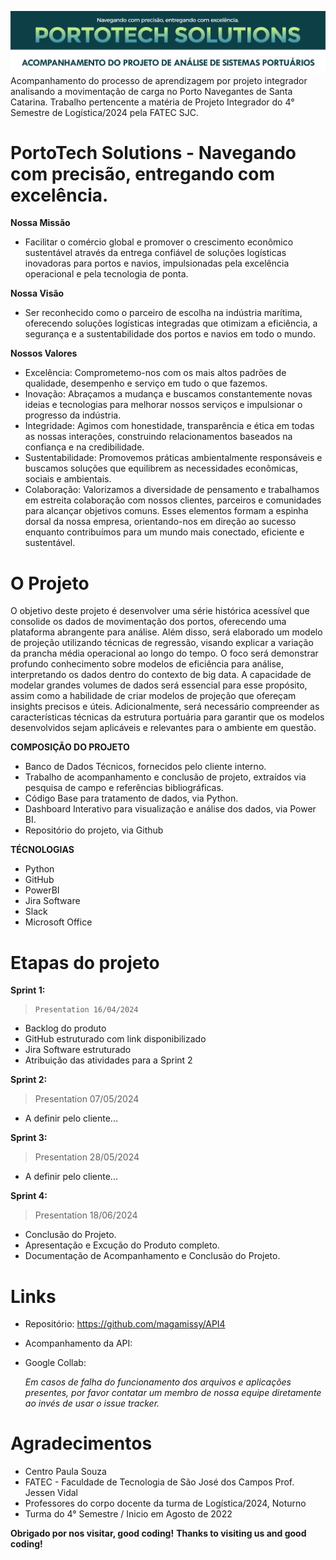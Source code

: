 ![magamissy](header.png)
Acompanhamento do processo de aprendizagem por projeto integrador analisando a movimentação de carga no Porto Navegantes de Santa Catarina. Trabalho pertencente a matéria de Projeto Integrador do 4° Semestre de Logística/2024 pela FATEC SJC.
 
# PortoTech Solutions - Navegando com precisão, entregando com excelência. 
**Nossa Missão**
* Facilitar o comércio global e promover o crescimento econômico sustentável através da entrega confiável de soluções logísticas inovadoras para portos e navios, impulsionadas pela excelência operacional e pela tecnologia de ponta.

**Nossa Visão**
* Ser reconhecido como o parceiro de escolha na indústria marítima, oferecendo soluções logísticas integradas que otimizam a eficiência, a segurança e a sustentabilidade dos portos e navios em todo o mundo.

**Nossos Valores**
* Excelência: Comprometemo-nos com os mais altos padrões de qualidade, desempenho e serviço em tudo o que fazemos.
* Inovação: Abraçamos a mudança e buscamos constantemente novas ideias e tecnologias para melhorar nossos serviços e impulsionar o progresso da indústria.
* Integridade: Agimos com honestidade, transparência e ética em todas as nossas interações, construindo relacionamentos baseados na confiança e na credibilidade.
* Sustentabilidade: Promovemos práticas ambientalmente responsáveis e buscamos soluções que equilibrem as necessidades econômicas, sociais e ambientais.
* Colaboração: Valorizamos a diversidade de pensamento e trabalhamos em estreita colaboração com nossos clientes, parceiros e comunidades para alcançar objetivos comuns.
Esses elementos formam a espinha dorsal da nossa empresa, orientando-nos em direção ao sucesso enquanto contribuímos para um mundo mais conectado, eficiente e sustentável.




# O Projeto

O objetivo deste projeto é desenvolver uma série histórica acessível que consolide os dados de movimentação dos portos, oferecendo uma plataforma abrangente para análise. Além disso, será elaborado um modelo de projeção utilizando técnicas de regressão, visando explicar a variação da prancha média operacional ao longo do tempo. O foco será demonstrar profundo conhecimento sobre modelos de eficiência para análise, interpretando os dados dentro do contexto de big data. A capacidade de modelar grandes volumes de dados será essencial para esse propósito, assim como a habilidade de criar modelos de projeção que ofereçam insights precisos e úteis. Adicionalmente, será necessário compreender as características técnicas da estrutura portuária para garantir que os modelos desenvolvidos sejam aplicáveis e relevantes para o ambiente em questão.

 
 
**COMPOSIÇÃO DO PROJETO**

  - Banco de Dados Técnicos, fornecidos pelo cliente interno.
  - Trabalho de acompanhamento e conclusão de projeto, extraídos via pesquisa de campo e referências bibliográficas.
  - Código Base para tratamento de dados, via Python.
  -  Dashboard Interativo para visualização e análise dos dados, via Power BI.
  -  Repositório do projeto, via Github



**TÉCNOLOGIAS**

* Python
* GitHub
* PowerBI 
* Jira Software
* Slack 
* Microsoft Office


 
# Etapas do projeto 
**Sprint 1:**
>     Presentation 16/04/2024
* Backlog do produto​
* GitHub estruturado com link disponibilizado​
* Jira Software estruturado​
* Atribuição das atividades para a Sprint 2 


**Sprint 2:**
>    Presentation 07/05/2024
* A definir pelo cliente...


**Sprint 3:**
>    Presentation 28/05/2024
* A definir pelo cliente...


**Sprint 4:**
>    Presentation 18/06/2024
* Conclusão do Projeto.
* Apresentação e Excução do Produto completo.
* Documentação de Acompanhamento e Conclusão do Projeto. 
 
# Links  
  - Repositório: https://github.com/magamissy/API4
  - Acompanhamento da API:
  - Google Collab: 

  
    _Em casos de falha do funcionamento dos arquivos e aplicações presentes, por favor contatar
 um membro de nossa equipe diretamente ao invés de usar o issue tracker._
 
 
# Agradecimentos
* Centro Paula Souza
* FATEC - Faculdade de Tecnologia de São José dos Campos Prof. Jessen Vidal
* Professores do corpo docente da turma de Logística/2024, Noturno
* Turma do 4° Semestre / Inicio em Agosto de 2022

**Obrigado por nos visitar, good coding!**
**Thanks to visiting us and good coding!**
